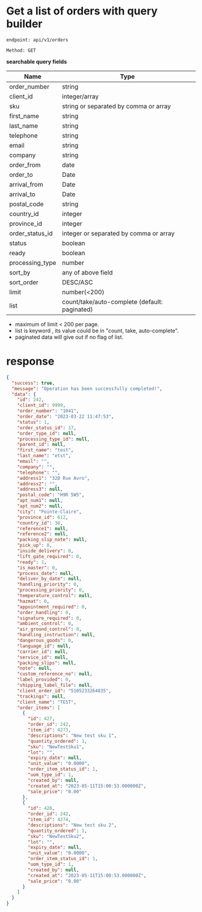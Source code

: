 # Get a list of orders with query builder

`endpoint: api/v1/orders`

`Method: GET`


**searchable query fields**

| Name            | Type                                          |
|-----------------|-----------------------------------------------|
| order_number    | string                                        |
| client_id       | integer/array                                 |
| sku             | string  or separated by comma or array        |
| first_name      | string                                        |
| last_name       | string                                        |
| telephone       | string                                        |
| email           | string                                        |
| company         | string                                        |
| order_from      | date                                          |
| order_to        | Date                                          |
| arrival_from    | Date                                          |
| arrival_to      | Date                                          |
| postal_code     | string                                        |
| country_id      | integer                                       |
| province_id     | integer                                       | 
| order_status_id | integer or separated by comma or array        |
| status          | boolean                                       |
| ready           | boolean                                       |
| processing_type | number                                        |
| sort_by         | any of above field                            |
| sort_order      | DESC/ASC                                      |
| limit           | number(<200)                                  |
| list            | count/take/auto-complete (default: paginated) |

* maximum of limit < 200 per page.
* list is keyword , its value could be in "count, take, auto-complete".
* paginated data will give out if no flag of list. 

# response

```json
{
  "success": true,
  "message": "Operation has been successfully completed!",
  "data": {
    "id": 242,
    "client_id": 9999,
    "order_number": "1041",
    "order_date": "2023-03-22 11:47:53",
    "status": 1,
    "order_status_id": 17,
    "order_type_id": null,
    "processing_type_id": null,
    "parent_id": null,
    "first_name": "test",
    "last_name": "etst",
    "email": "",
    "company": "",
    "telephone": "",
    "address1": "328 Rue Avro",
    "address2": "",
    "address3": null,
    "postal_code": "H9R 5W5",
    "apt_num1": null,
    "apt_num2": null,
    "city": "Pointe-Claire",
    "province_id": 612,
    "country_id": 38,
    "reference1": null,
    "reference2": null,
    "packing_slip_note": null,
    "pick_up": 0,
    "inside_delivery": 0,
    "lift_gate_required": 0,
    "ready": 1,
    "is_master": 0,
    "process_date": null,
    "deliver_by_date": null,
    "handling_priority": 0,
    "processing_priority": 0,
    "temperature_control": null,
    "hazmat": 0,
    "appointment_required": 0,
    "order_handling": 0,
    "signature_required": 0,
    "ambient_control": 0,
    "air_ground_control": 0,
    "handling_instruction": null,
    "dangerous_goods": 0,
    "language_id": null,
    "carrier_id": null,
    "service_id": null,
    "packing_slips": null,
    "note": null,
    "custom_reference_no": null,
    "label_provided": 0,
    "shipping_label_file": null,
    "client_order_id": "5105233264835",
    "trackings": null,
    "client_name": "TEST",
    "order_items": [
      {
        "id": 427,
        "order_id": 242,
        "item_id": 4273,
        "descriptions": "New test sku 1",
        "quantity_ordered": 1,
        "sku": "NewTestSku1",
        "lot": "",
        "expiry_date": null,
        "unit_value": "0.0000",
        "order_item_status_id": 1,
        "uom_type_id": 1,
        "created_by": null,
        "created_at": "2023-05-11T15:00:53.000000Z",
        "sale_price": "0.00"
      },
      {
        "id": 428,
        "order_id": 242,
        "item_id": 4274,
        "descriptions": "New test sku 2",
        "quantity_ordered": 1,
        "sku": "NewTestSku2",
        "lot": "",
        "expiry_date": null,
        "unit_value": "0.0000",
        "order_item_status_id": 1,
        "uom_type_id": 1,
        "created_by": null,
        "created_at": "2023-05-11T15:00:53.000000Z",
        "sale_price": "0.00"
      }
    ]
  }
}
```